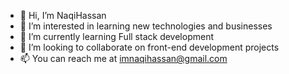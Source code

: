 - 👋 Hi, I’m NaqiHassan
- 👀 I’m interested in learning new technologies and businesses
- 🌱 I’m currently learning Full stack development
- 💞️ I’m looking to collaborate on front-end development projects
- 📫 You can reach me at imnaqihassan@gmail.com

<!---
imnaqihassan/imnaqihassan is a ✨ special ✨ repository because its `README.md` (this file) appears on your GitHub profile.
You can click the Preview link to take a look at your changes.
--->
